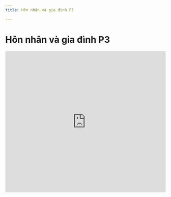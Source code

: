 ```yaml
---
title: Hôn nhân và gia đình P3

---
```


# Hôn nhân và gia đình P3


<iframe width="100%" height="444" src="https://www.youtube.com/embed/o_2EEoKUPgU?si=P8XnTGJE20XQFXYt" title="YouTube video player" frameborder="0" allow="accelerometer; autoplay; clipboard-write; encrypted-media; gyroscope; picture-in-picture; web-share" allowfullscreen></iframe>
